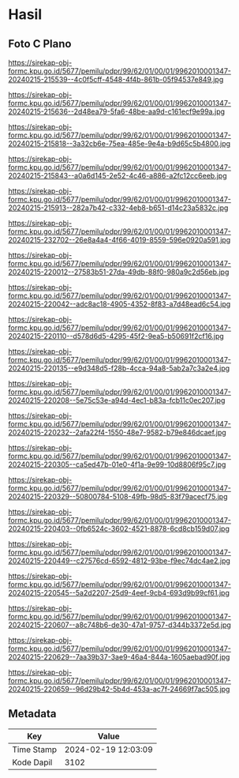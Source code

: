 # Hasil

## Foto C Plano

https://sirekap-obj-formc.kpu.go.id/5677/pemilu/pdpr/99/62/01/00/01/9962010001347-20240215-215539--4c0f5cff-4548-4f4b-861b-05f94537e849.jpg

https://sirekap-obj-formc.kpu.go.id/5677/pemilu/pdpr/99/62/01/00/01/9962010001347-20240215-215636--2d48ea79-5fa6-48be-aa9d-c161ecf9e99a.jpg

https://sirekap-obj-formc.kpu.go.id/5677/pemilu/pdpr/99/62/01/00/01/9962010001347-20240215-215818--3a32cb6e-75ea-485e-9e4a-b9d65c5b4800.jpg

https://sirekap-obj-formc.kpu.go.id/5677/pemilu/pdpr/99/62/01/00/01/9962010001347-20240215-215843--a0a6d145-2e52-4c46-a886-a2fc12cc6eeb.jpg

https://sirekap-obj-formc.kpu.go.id/5677/pemilu/pdpr/99/62/01/00/01/9962010001347-20240215-215913--282a7b42-c332-4eb8-b651-d14c23a5832c.jpg

https://sirekap-obj-formc.kpu.go.id/5677/pemilu/pdpr/99/62/01/00/01/9962010001347-20240215-232702--26e8a4a4-4f66-4019-8559-596e0920a591.jpg

https://sirekap-obj-formc.kpu.go.id/5677/pemilu/pdpr/99/62/01/00/01/9962010001347-20240215-220012--27583b51-27da-49db-88f0-980a9c2d56eb.jpg

https://sirekap-obj-formc.kpu.go.id/5677/pemilu/pdpr/99/62/01/00/01/9962010001347-20240215-220042--adc8ac18-4905-4352-8f83-a7d48ead6c54.jpg

https://sirekap-obj-formc.kpu.go.id/5677/pemilu/pdpr/99/62/01/00/01/9962010001347-20240215-220110--d578d6d5-4295-45f2-9ea5-b50691f2cf16.jpg

https://sirekap-obj-formc.kpu.go.id/5677/pemilu/pdpr/99/62/01/00/01/9962010001347-20240215-220135--e9d348d5-f28b-4cca-94a8-5ab2a7c3a2e4.jpg

https://sirekap-obj-formc.kpu.go.id/5677/pemilu/pdpr/99/62/01/00/01/9962010001347-20240215-220208--5e75c53e-a94d-4ec1-b83a-fcb11c0ec207.jpg

https://sirekap-obj-formc.kpu.go.id/5677/pemilu/pdpr/99/62/01/00/01/9962010001347-20240215-220232--2afa22f4-1550-48e7-9582-b79e846dcaef.jpg

https://sirekap-obj-formc.kpu.go.id/5677/pemilu/pdpr/99/62/01/00/01/9962010001347-20240215-220305--ca5ed47b-01e0-4f1a-9e99-10d8806f95c7.jpg

https://sirekap-obj-formc.kpu.go.id/5677/pemilu/pdpr/99/62/01/00/01/9962010001347-20240215-220329--50800784-5108-49fb-98d5-83f79acecf75.jpg

https://sirekap-obj-formc.kpu.go.id/5677/pemilu/pdpr/99/62/01/00/01/9962010001347-20240215-220403--0fb6524c-3602-4521-8878-6cd8cb159d07.jpg

https://sirekap-obj-formc.kpu.go.id/5677/pemilu/pdpr/99/62/01/00/01/9962010001347-20240215-220449--c27576cd-6592-4812-93be-f9ec74dc4ae2.jpg

https://sirekap-obj-formc.kpu.go.id/5677/pemilu/pdpr/99/62/01/00/01/9962010001347-20240215-220545--5a2d2207-25d9-4eef-9cb4-693d9b99cf61.jpg

https://sirekap-obj-formc.kpu.go.id/5677/pemilu/pdpr/99/62/01/00/01/9962010001347-20240215-220607--a8c748b6-de30-47a1-9757-d344b3372e5d.jpg

https://sirekap-obj-formc.kpu.go.id/5677/pemilu/pdpr/99/62/01/00/01/9962010001347-20240215-220629--7aa39b37-3ae9-46a4-844a-1605aebad90f.jpg

https://sirekap-obj-formc.kpu.go.id/5677/pemilu/pdpr/99/62/01/00/01/9962010001347-20240215-220659--96d29b42-5b4d-453a-ac7f-24669f7ac505.jpg


## Metadata

| Key        | Value               |
| ---------- | ------------------- |
| Time Stamp | 2024-02-19 12:03:09 |
| Kode Dapil | 3102                |



